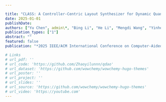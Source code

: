 ```yaml
---

title: "CLASS: A Controller-Centric Layout Synthesizer for Dynamic Quantum Circuits"
date: 2025-01-01
publishDate: 
authors: ["Yu Chen", admin\*, "Bing Li", "He Li", "Mengdi Wang", "Yinhe Han", "Ying Wang"]
publication_types: ["1"]
abstract: ""
featured: false
publication: "*2025 IEEE/ACM International Conference on Computer-Aided Design (ICCAD). Acceptance Ratio: 24.7%*"

# Links
# url_pdf: ''
# url_code: 'https://github.com/Zhaoyilunnn/qdao'
# url_dataset: 'https://github.com/wowchemy/wowchemy-hugo-themes'
# url_poster: ''
# url_project: ''
# url_slides: ''
# url_source: 'https://github.com/wowchemy/wowchemy-hugo-themes'
# url_video: 'https://youtube.com'
---
```


